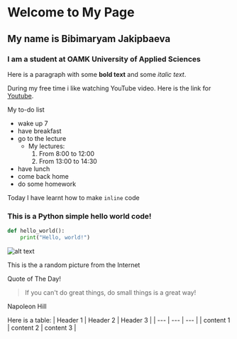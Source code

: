 # Welcome to My Page

## My name is Bibimaryam Jakipbaeva
### I am a student at OAMK University of Applied Sciences 

Here is a paragraph with some **bold text** and some *italic text*.


 During my free time i like watching YouTube video. Here is the link for [Youtube](https://www.youtube.com/).

My to-do list
- wake up 7
- have breakfast
- go to the lecture
  -  My lectures:
     1. From 8:00 to 12:00
     2. From 13:00 to 14:30
- have lunch
- come back home
- do some homework

Today I have learnt how to make `inline` code 
### This is a Python simple hello world code!

```python
def hello_world():
    print("Hello, world!")
```

![alt text](http://picsum.photos/200/250)

This is the a random picture from the Internet

 Quote of The Day!
 > If you can't do great things, do small things is a great way!

Napoleon Hill

Here is a table:
| Header 1 | Header 2 | Header 3 |
| --- | --- | --- |
| content 1 | content 2 | content 3 |

